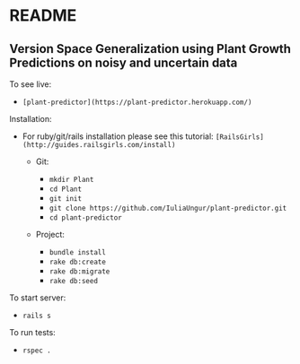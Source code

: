 # README

Version Space Generalization using Plant Growth Predictions on noisy and uncertain data
---------------------
To see live:
* `[plant-predictor](https://plant-predictor.herokuapp.com/)`


Installation:

* For ruby/git/rails installation please see this tutorial: `[RailsGirls](http://guides.railsgirls.com/install)`

  - Git:
    * `mkdir Plant`
    * `cd Plant`
    * `git init`
    * `git clone https://github.com/IuliaUngur/plant-predictor.git`
    * `cd plant-predictor`

  - Project:
    * `bundle install`
    * `rake db:create`
    * `rake db:migrate`
    * `rake db:seed`

To start server:
* `rails s`

To run tests:
* `rspec .`
